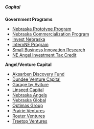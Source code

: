 
##### Capital
**Government Programs**

 * [Nebraska Prototype Program  
](http://www.neded.org/files/businessdevelopment/talentinnovation/businessinnovation/Prototype_Guidelines.pdf)
 * [Nebraska Commercialization Program](http://www.neded.org/files/businessdevelopment/talentinnovation/businessinnovation/Commercialization_Guidelines.pdf)
 * [Invest Nebraska  
](http://investnebraska.com/)
 * [InternNE Program](http://www.internne.com/)
 * [Small Business Innovation Research  
](http://nbdc.unomaha.edu/technology-commercialization/sbir.cfm)
 * [NE Angel Investment Tax Credit](http://www.neded.org/business/talent-a-innovation-initiative/angel-investment)


**Angel/Venture Capital**

 * [Aksarben Discovery Fund](http://www.aksarbeninnovation.org/)
 * [Dundee Venture Capital](http://dundeeventurecapital.com/)
 * [Garage by Aviture](http://garagebyaviture.com/)
 * [Linseed Capital](http://linseedcapital.com/)
 * [Nebraska Angels](http://nebraskaangels.org/)
 * [Nebraska Global](http://www.nebraskaglobal.com/)
 * [Optimas Group](http://optimasgroup.com/)
 * [Prairie Ventures  
](http://www.prairieventures.net/)
 * [Router Ventures](http://www.routerventures.com/)
 * [Treetop Ventures](http://www.treetopventures.com/)
